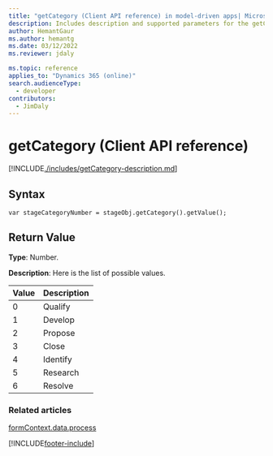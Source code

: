 ```yaml
---
title: "getCategory (Client API reference) in model-driven apps| MicrosoftDocs"
description: Includes description and supported parameters for the getCategory method.
author: HemantGaur
ms.author: hemantg
ms.date: 03/12/2022
ms.reviewer: jdaly

ms.topic: reference
applies_to: "Dynamics 365 (online)"
search.audienceType: 
  - developer
contributors:
  - JimDaly
---
```

# getCategory (Client API reference)



[!INCLUDE[./includes/getCategory-description.md](./includes/getCategory-description.md)]

## Syntax

`var stageCategoryNumber = stageObj.getCategory().getValue();`

## Return Value

**Type**: Number. 

**Description**: Here is the list of possible values.

|Value |Description|
|--|--|
|0|Qualify|
|1|Develop|
|2|Propose|
|3|Close|
|4|Identify|
|5|Research|
|6|Resolve|

### Related articles

[formContext.data.process](../../formContext-data-process.md)
 
[!INCLUDE[footer-include](../../../../../../includes/footer-banner.md)]
